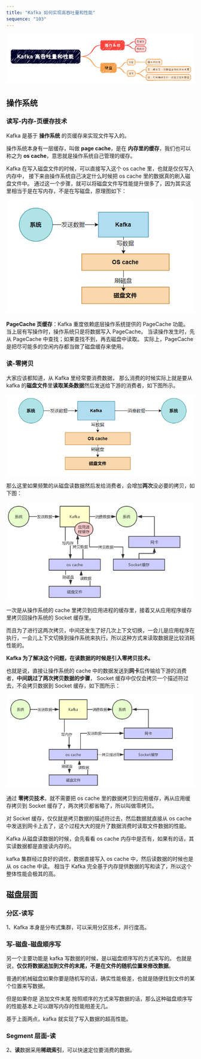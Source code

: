 ```yaml
---
title: "Kafka 如何实现高吞吐量和性能"
sequence: "103"
---
```


![](/assets/images/kafka/basic/kafka-basic-high-performance-005.png)

## 操作系统

### 读写-内存-页缓存技术

Kafka 是基于 **操作系统** 的页缓存来实现文件写入的。

操作系统本身有一层缓存，叫做 **page cache**，是在 **内存里的缓存**，我们也可以称之为 **os cache**，意思就是操作系统自己管理的缓存。

Kafka 在写入磁盘文件的时候，可以直接写入这个 os cache 里，也就是仅仅写入内存中，
接下来由操作系统自己决定什么时候把 os cache 里的数据真的刷入磁盘文件中。
通过这一个步骤，就可以将磁盘文件写性能提升很多了，因为其实这里相当于是在写内存，不是在写磁盘，原理图如下：

![](/assets/images/kafka/basic/kafka-os-cache.png)

**PageCache 页缓存**：Kafka 重度依赖底层操作系统提供的 PageCache 功能。
当上层有写操作时，操作系统只是将数据写入 PageCache。
当读操作发生时，先从 PageCache 中查找；如果查找不到，再去磁盘中读取。
实际上，PageCache 是把尽可能多的空闲内存都当做了磁盘缓存来使用。

### 读-零拷贝

大家应该都知道，从 Kafka 里经常要消费数据，
那么消费的时候实际上就是要从 kafka 的**磁盘文件**里**读取某条数据**然后发送给下游的消费者，如下图所示。

![](/assets/images/kafka/basic/kafka-high-performance-002.png)

那么这里如果频繁的从磁盘读数据然后发给消费者，会增加**两次**没必要的拷贝，如下图：

![](/assets/images/kafka/basic/kafka-high-performance-003.png)

一次是从操作系统的 cache 里拷贝到应用进程的缓存里，接着又从应用程序缓存里拷贝回操作系统的 Socket 缓存里。

而且为了进行这两次拷贝，中间还发生了好几次上下文切换，一会儿是应用程序在执行，一会儿上下文切换到操作系统来执行。所以这种方式来读取数据是比较消耗性能的。

**Kafka 为了解决这个问题，在读数据的时候是引入零拷贝技术。**

也就是说，直接让操作系统的 cache 中的数据发送到**网卡**后传输给下游的消费者，**中间跳过了两次拷贝数据的步骤**，
Socket 缓存中仅仅会拷贝一个描述符过去，不会拷贝数据到 Socket 缓存，如下图所示：

![](/assets/images/kafka/basic/kafka-high-performance-004.png)

通过 **零拷贝技术**，就不需要把 os cache 里的数据拷贝到应用缓存，再从应用缓存拷贝到 Socket 缓存了，两次拷贝都省略了，所以叫做零拷贝。

对 Socket 缓存，仅仅就是拷贝数据的描述符过去，然后数据就直接从 os cache 中发送到网卡上去了，这个过程大大的提升了数据消费时读取文件数据的性能。

Kafka 从磁盘读数据的时候，会先看看 os cache 内存中是否有，如果有的话，其实读数据都是直接读内存的。

kafka 集群经过良好的调优，数据直接写入 os cache 中，然后读数据的时候也是从 os cache 中读。
相当于 Kafka 完全基于内存提供数据的写和读了，所以这个整体性能会极其的高。

## 磁盘层面

### 分区-读写

1、Kafka 本身是分布式集群，可以采用分区技术，并行度高。

### 写-磁盘-磁盘顺序写

另一个主要功能是 kafka 写数据的时候，是以磁盘顺序写的方式来写的。
也就是说，**仅仅将数据追加到文件的末尾，不是在文件的随机位置来修改数据**。

普通的机械磁盘如果你要是随机写的话，确实性能极差，也就是随便找到文件的某个位置来写数据。

但是如果你是 追加文件末尾 按照顺序的方式来写数据的话，那么这种磁盘顺序写的性能基本上可以跟写内存的性能相差无几。

基于上面两点，kafka 就实现了写入数据的超高性能。

### Segment 层面-读

2、**读**数据采用**稀疏索引**，可以快速定位要消费的数据。

